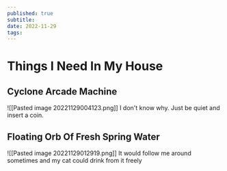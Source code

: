 ```yaml
---
published: true
subtitle: 
date: 2022-11-29
tags: 
---
```


# Things I Need In My House


## Cyclone Arcade Machine
![[Pasted image 20221129004123.png]]
I don't know why. Just be quiet and insert a coin.



## Floating Orb Of Fresh Spring Water
![[Pasted image 20221129012919.png]]
It would follow me around sometimes and my cat could drink from it freely